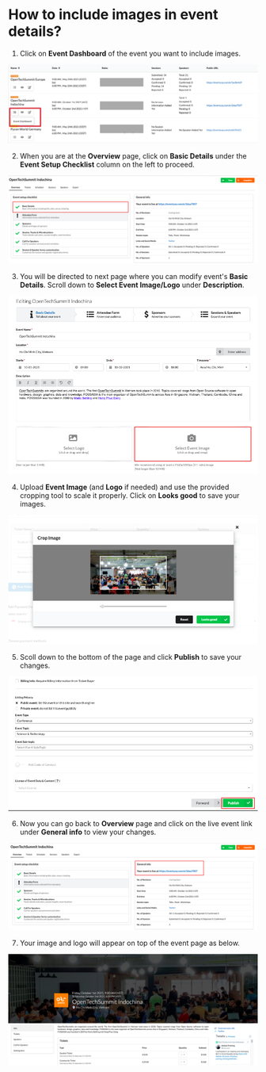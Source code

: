 # How to include images in event details?

1. Click on **Event Dashboard** of the event you want to include images.

![Adding Images](/images/How-to-add-a-Twitter-account-feed-to-your-event-page-1.png)

2. When you are at the **Overview** page, click on **Basic Details** under the **Event Setup Checklist** column on the left to proceed.

![Adding Images](/images/How-to-include-images-in-event-details-1.png)

3. You will be directed to next page where you can modify event's **Basic Details**. Scroll down to **Select Event Image/Logo** under **Description**. 

![Adding Images](/images/How-to-include-images-in-event-details-2.png)

4. Upload **Event Image** (and **Logo** if needed) and use the provided cropping tool to scale it properly. Click on **Looks good** to save your images.

![Adding Images](/images/How-to-include-images-in-event-details-3.png)

5. Scoll down to the bottom of the page and click **Publish** to save your changes.

![Adding Images](/images/How-to-include-images-in-event-details-4.png)

6. Now you can go back to **Overview** page and click on the live event link under **General info** to view your changes. 

![Adding Images](/images/How-to-include-images-in-event-details-5.png)

7. Your image and logo will appear on top of the event page as below.

![Adding Images](/images/How-to-include-images-in-event-details-6.png)
